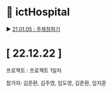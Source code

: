 # 🏥 ictHospital


▶ [21.01.05 : 주제정하기](#-221222-) <br/>

# [ 22.12.22 ]

프로젝트 : 프로젝트 1일차

참가자: 김준환, 김주영, 임도영, 김준환, 임지훈
